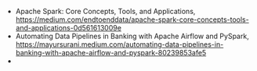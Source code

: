 

- Apache Spark: Core Concepts, Tools, and Applications, https://medium.com/endtoenddata/apache-spark-core-concepts-tools-and-applications-0d561613009e
- Automating Data Pipelines in Banking with Apache Airflow and PySpark, https://mayursurani.medium.com/automating-data-pipelines-in-banking-with-apache-airflow-and-pyspark-80239853afe5
- 
